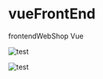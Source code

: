 # vueFrontEnd
 frontendWebShop Vue

![test](https://user-images.githubusercontent.com/14803304/67943339-1aa56500-fbda-11e9-89a4-a1eeef5b71fd.png)

![test](https://user-images.githubusercontent.com/14803304/67944432-c3ed5a80-fbdc-11e9-956f-c3d0d861a8c3.png)
